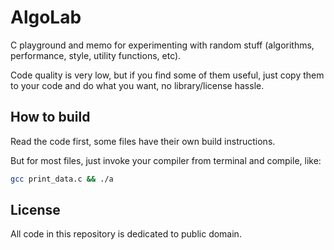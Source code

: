 # AlgoLab

C playground and memo for experimenting with random stuff (algorithms, performance, style, utility functions, etc).

Code quality is very low, but if you find some of them useful, just copy them to your code and do what you want, no library/license hassle. 

## How to build

Read the code first, some files have their own build instructions.

But for most files, just invoke your compiler from terminal and compile, like:
~~~ sh
gcc print_data.c && ./a
~~~

## License

All code in this repository is dedicated to public domain.

